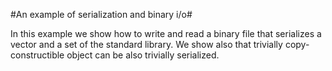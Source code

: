 #An example of serialization and binary i/o#

In this example we show how to write and read a binary file that serializes a vector and a set of the standard library. We show also that trivially copy-constructible object can be also trivially serialized.
